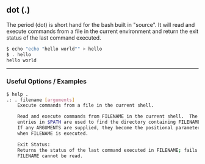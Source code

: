 dot (.)
-------
The period (dot) is short hand for the bash built in "source". It will read and execute commands from a file in the current environment and return the exit status of the last command executed.
<!-- one line explanation would go here -->

<!-- minimal example -->
~~~ bash
$ echo "echo "hello world"" > hello
$ . hello
hello world
~~~

---

### Useful Options / Examples

~~~ bash
$ help .
.: . filename [arguments]
    Execute commands from a file in the current shell.

    Read and execute commands from FILENAME in the current shell.  The
    entries in $PATH are used to find the directory containing FILENAME.
    If any ARGUMENTS are supplied, they become the positional parameters
    when FILENAME is executed.

    Exit Status:
    Returns the status of the last command executed in FILENAME; fails if
    FILENAME cannot be read.
~~~
